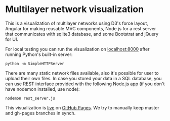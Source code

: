 # Multilayer network visualization

This is a visualization of multilayer networks using D3's force layout, Angular for making reusable MVC components, Node.js for a rest server that communicates with sqlite3 database, and some Bootstrat and jQuery for UI. 

For local testing you can run the visualization on [localhost:8000](http://localhost:8000) after running Python's built-in server:

```
python -m SimpleHTTPServer
```

There are many static network files available, also it's possible for user to upload their own files. In case you stored your data in a SQL database, you can use REST interface provided with the following Node.js app (if you don't have nodemon installed, use node):

```
nodemon rest_server.js
```

This visualization is [live](http://matijapiskorec.github.io/multinets/) on [GitHub Pages](https://pages.github.com/). We try to manually keep master and gh-pages branches in synch.